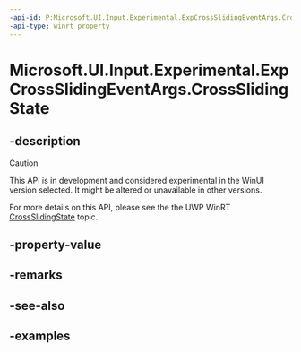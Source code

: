 ```yaml
---
-api-id: P:Microsoft.UI.Input.Experimental.ExpCrossSlidingEventArgs.CrossSlidingState
-api-type: winrt property
---
```


# Microsoft.UI.Input.Experimental.ExpCrossSlidingEventArgs.CrossSlidingState

<!--
public Windows.UI.Input.CrossSlidingState CrossSlidingState { get; }
-->

## -description

> [!CAUTION]
> This API is in development and considered experimental in the WinUI version selected. It might be altered or unavailable in other versions.

For more details on this API, please see the the UWP WinRT [CrossSlidingState](/uwp/api/windows.ui.input.crossslidingeventargs.crossslidingstate) topic.

## -property-value

## -remarks

## -see-also

## -examples
